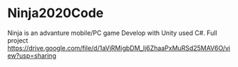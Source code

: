 # Ninja2020Code
Ninja is an advanture mobile/PC game Develop with Unity used C#. Full project https://drive.google.com/file/d/1aVjRMigbDM_Ij6ZhaaPxMuRSd25MAV6O/view?usp=sharing 
